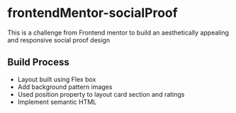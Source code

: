 # frontendMentor-socialProof

This is a challenge from Frontend mentor to build an aesthetically appealing and responsive social proof design

## Build Process

- Layout built using Flex box
- Add background pattern images
- Used position property to layout card section and ratings
- Implement semantic HTML
